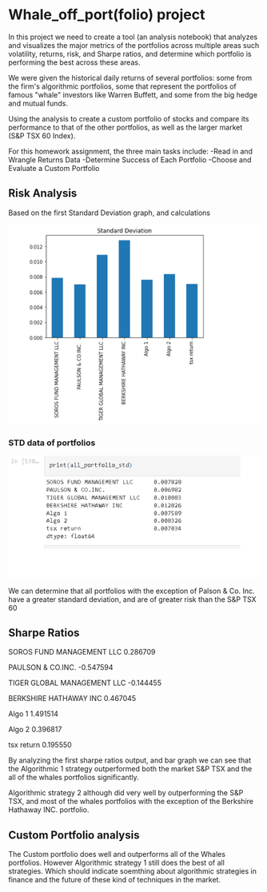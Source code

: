 
# Whale_off_port(folio) project


In this project we need to create a tool (an analysis notebook) that analyzes and visualizes the major metrics of the portfolios across multiple areas such volatility, returns, risk, and Sharpe ratios, and determine which portfolio is performing the best across these areas.


We were given the historical daily returns of several portfolios: some from the firm's algorithmic portfolios, some that represent the portfolios of famous "whale" investors like Warren Buffett, and some from the big hedge and mutual funds. 

Using the analysis to create a custom portfolio of stocks and compare its performance to that of the other portfolios, as well as the larger market (S&P TSX 60 Index).

For this homework assignment, the three main tasks include:
-Read in and Wrangle Returns Data
-Determine Success of Each Portfolio
-Choose and Evaluate a Custom Portfolio

## Risk Analysis ##
Based on the first Standard Deviation graph, and calculations 

![](/Images/STDbargraph.png)


### STD data of portfolios

![](/Images/STDall.png)


We can determine that all portfolios with the exception of Palson & Co. Inc. have a greater standard deviation, and are of greater risk than the S&P TSX 60

## Sharpe Ratios ##

SOROS FUND MANAGEMENT LLC      0.286709

PAULSON & CO.INC.             -0.547594

TIGER GLOBAL MANAGEMENT LLC   -0.144455

BERKSHIRE HATHAWAY INC         0.467045

Algo 1                         1.491514

Algo 2                         0.396817

tsx return                     0.195550

By analyzing the first sharpe ratios output, and bar graph we can see that the Algorithmic 1 strategy outperformed both the market S&P TSX and the all of the whales portfolios significantly.

Algorithmic strategy 2 although did very well by outperforming the S&P TSX, and most of the whales portfolios with the exception of the Berkshire Hathaway INC. portfolio.

## Custom Portfolio analysis ##
The Custom portfolio does well and outperforms all of the Whales portfolios.  However Algorithmic strategy 1 still does the best of all strategies.  Which should indicate soemthing about algorithmic strategies in finance and the future of these kind of techniques in the market.

